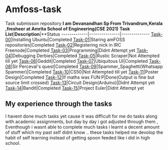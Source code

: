 # Amfoss-task
Task submisson  repository 
**I am Devanandhan Sp From Trivandrum,Kerala ,fresheer at Amrita School of Engineering(CSE 2021)**
**Task List**|**Description**|**Status
-------------|---------------|--------------
[Task-00](https://github.com/devan021/amfoss-tasks/tree/master/task-00)|Installing Ubuntu|Completed
[Task-01](https://github.com/devan021/amfoss-task/tree/master/task-00)|Staring amFOSS repositories|Completed
[Task-02](https://github.com/devan021/amfoss-tasks/tree/master/task-02)|Registering nick in IRC Freenode|Completed
[Task-03](https://github.com/devan021/amfoss-tasks/tree/master/task-03)|Programming|Didnt Attempt yet
[Task-04](https://github.com/devan021/amfoss-tasks/tree/master/task-04)|Debugging Derbies|Completed
[Task-05](https://github.com/devan021/amfoss-tasks/tree/master/task-05)|Rustic Scraper|Not Attempted till yet
[Task-06](https://github.com/devan021/amfoss-tasks/tree/master/task-06)|Geddit|Completed
[Task-07](https://github.com/devan021/amfoss-tasks/tree/master/task-07)|Ubiquitous UI|Completed
[Task-08](https://github.com/devan021/amfoss-tasks/tree/master/task-08)|Sir Perceval's quest|Completed
[Task-09](https://github.com/devan021/amfoss-tasks/tree/master/task-09)|Spammer_Spaghetti(Whatsapp Spammer)|Completed
[Task-10](https://github.com/devan021/amfoss-tasks/tree/master/task-10)|CS50|Not Attempted till yet
[Task-11](https://github.com/devan021/amfoss-tasks/tree/master/task-11)|Poster Design|Completed
[Task-12](https://github.com/devan021/amfoss-tasks/tree/master/task-12)|If maths was FUN:P|Done(Output is fine but source limit crossed) 
[Task-13](https://github.com/devan021/amfoss-tasks/tree/master/task-13)|Circuit Design(Arduino)|Didnt Attempt yet
[Task-14](https://github.com/devan021/amfoss-tasks/tree/master/task-14)|Bandit|Completed
[Task-15](https://github.com/devan021/amfoss-tasks/tree/master/task-15)|Project Euler|Didnt Attempt yet
## My experience through the tasks
  I havent done much tasks yet cause it was difficult for me do tasks along with academic assignments, but day by day i got adjusted through them ,
  Eventhough i wasnt able to complete much tasks i learnt a decent amount of stuff which my past self didnt know .. these tasks helped me devolop the 
  habit of self learning instead of getting spoon feeded like i did in high  school.
